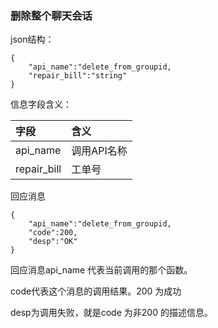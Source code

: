 ### 删除整个聊天会话

json结构：

```
{
    "api_name":"delete_from_groupid,
    "repair_bill":"string"
}
```

信息字段含义：

| 字段 | 含义 |
| :--- | :--- |
| api\_name | 调用API名称 |
| repair\_bill | 工单号 |

回应消息

```
{
    "api_name":"delete_from_groupid,
    "code":200,
    "desp":"OK"
}
```

回应消息api\_name 代表当前调用的那个函数。

code代表这个消息的调用结果。200 为成功

desp为调用失败，就是code 为非200 的描述信息。

